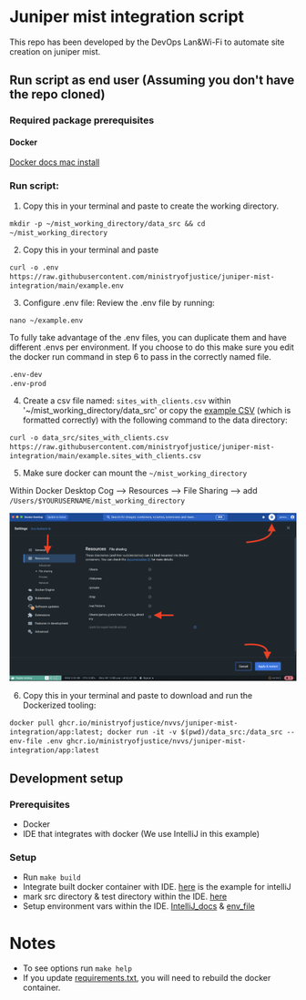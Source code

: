 # Juniper mist integration script

This repo has been developed by the DevOps Lan&Wi-Fi to automate site creation on juniper mist.

## Run script as end user (Assuming you don't have the repo cloned)

### Required package prerequisites

#### Docker

[Docker docs mac install](https://docs.docker.com/desktop/install/mac-install/)

### Run script:

1. Copy this in your terminal and paste to create the working directory.

```
mkdir -p ~/mist_working_directory/data_src && cd ~/mist_working_directory
```

2. Copy this in your terminal and paste

```
curl -o .env https://raw.githubusercontent.com/ministryofjustice/juniper-mist-integration/main/example.env
```

3. Configure .env file:
   Review the .env file by running:

```
nano ~/example.env
```

To fully take advantage of the .env files, you can duplicate them and have different .envs per environment.
If you choose to do this make sure you edit the docker run command in step 6 to pass in the correctly named file.

```
.env-dev
.env-prod
```

4. Create a csv file named: `sites_with_clients.csv` within '~/mist_working_directory/data_src'
   or copy the [example CSV](./example.sites_with_clients.csv) (which is formatted correctly) with the following command to the data directory:

```
curl -o data_src/sites_with_clients.csv https://raw.githubusercontent.com/ministryofjustice/juniper-mist-integration/main/example.sites_with_clients.csv
```

5. Make sure docker can mount the `~/mist_working_directory`

Within Docker Desktop Cog --> Resources --> File Sharing --> add `/Users/$YOURUSERNAME/mist_working_directory`

![title](assets/docker-file-sharing.png)

6. Copy this in your terminal and paste to download and run the Dockerized tooling:

```
docker pull ghcr.io/ministryofjustice/nvvs/juniper-mist-integration/app:latest; docker run -it -v $(pwd)/data_src:/data_src --env-file .env ghcr.io/ministryofjustice/nvvs/juniper-mist-integration/app:latest
```

## Development setup

### Prerequisites

- Docker
- IDE that integrates with docker (We use IntelliJ in this example)

### Setup

- Run `make build`
- Integrate built docker container with IDE. [here](https://www.jetbrains.com/help/idea/configuring-remote-python-sdks.html#2546d02c) is the example for intelliJ
- mark src directory & test directory within the IDE. [here](https://www.jetbrains.com/help/idea/content-roots.html)
- Setup environment vars within the IDE. [IntelliJ_docs](https://www.jetbrains.com/help/objc/add-environment-variables-and-program-arguments.html) & [env_file](example.env)

# Notes

- To see options run `make help`
- If you update [requirements.txt](src/requirements.txt), you will need to rebuild the docker container.
